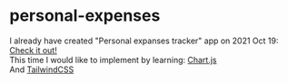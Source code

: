# personal-expenses

I already have created "Personal expanses tracker" app on 2021 Oct 19:
<br>
<a href="https://github.com/dkumza/Personal_Expense_Tracker"> Check it out!</a>
<br>
This time I would like to implement by learning: <a href="https://www.chartjs.org/">Chart.js<a>
<br>
And <a href="https://tailwindcss.com/"> TailwindCSS <a>
